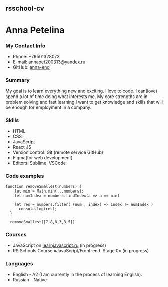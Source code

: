 ## rsschool-cv  

# Anna Petelina 

### My Contact Info 

- Phone: +79501328073
- E-mail: annapet200313@yandex.ru
- GitHub: [anna-end](https://github.com/Anna-end)

### Summary

My goal is to learn everything new and exciting. I love to code. I can(love) spend a lot of time doing what interests me. My core strengths are in problem solving and fast learning.I want to get knowledge and skills that will be enough for employment in a company. 

### Skills  

- HTML
- CSS
- JavaScript 
- React JS
- Version control: Git (remote service GitHub)
- Figma(for web development)
- Editors: Sublime, VSCode  

### Code examples

```
function removeSmallest(numbers) {
    let min = Math.min(...numbers);
    let numIndex = numbers.findIndex(a => a == min)
   
    let res = numbers.filter( (num , index) => index != numIndex )
      console.log(res);
  }

  removeSmallest([7,8,8,3,3,5])
```  


### Courses

- JavaScript on [learnjavascript.ru](https://learn.javascript.ru) (in progress)
- RS Schools Course «JavaScript/Front-end. Stage 0» (in progress)

### Languages  

- English - A2 (I am currently in the process of learning English).
- Russian - Native